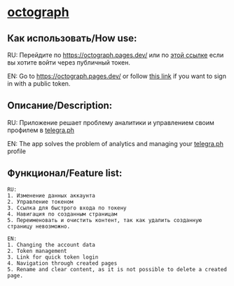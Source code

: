 # [octograph](https://octograph.pages.dev/)

## Как использовать/How use:
RU: Перейдите по https://octograph.pages.dev/ или по [этой ссылке](https://octograph.pages.dev/login/d3b25feccb89e508a9114afb82aa421fe2a9712b963b387cc5ad71e58722)
 если вы хотите войти через публичный токен.

EN: Go to https://octograph.pages.dev/ or follow [this link](https://octograph.pages.dev/login/d3b25feccb89e508a9114afb82aa421fe2a9712b963b387cc5ad71e58722)
 if you want to sign in with a public token.

## Описание/Description:
RU: Приложение решает проблему аналитики и управлением своим профилем в [telegra.ph](https://telegra.ph/)

EN: The app solves the problem of analytics and managing your [telegra.ph](https://telegra.ph/) profile

## Функционал/Feature list:
```
RU:
1. Изменение данных аккаунта
2. Управление токеном
3. Ссылка для быстрого входа по токену
4. Навигация по созданным страницам
5. Переименовать и очистить контент, так как удалить созданную страницу невозможно.
```

```
EN:
1. Changing the account data
2. Token management
3. Link for quick token login
4. Navigation through created pages
5. Rename and clear content, as it is not possible to delete a created page.
```

